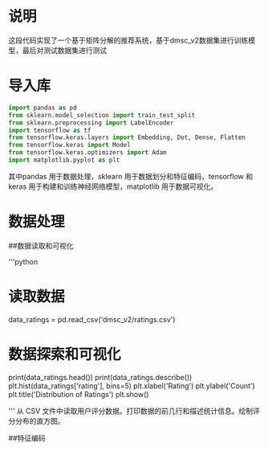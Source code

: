 # 说明

这段代码实现了一个基于矩阵分解的推荐系统，基于dmsc_v2数据集进行训练模型，最后对测试数据集进行测试

# 导入库

```python
import pandas as pd
from sklearn.model_selection import train_test_split
from sklearn.preprocessing import LabelEncoder
import tensorflow as tf
from tensorflow.keras.layers import Embedding, Dot, Dense, Flatten
from tensorflow.keras import Model
from tensorflow.keras.optimizers import Adam
import matplotlib.pyplot as plt
```
其中pandas 用于数据处理，sklearn 用于数据划分和特征编码，tensorflow 和 keras 用于构建和训练神经网络模型，matplotlib 用于数据可视化。

# 数据处理

##数据读取和可视化

'''python
# 读取数据
data_ratings = pd.read_csv('dmsc_v2/ratings.csv')

# 数据探索和可视化
print(data_ratings.head())
print(data_ratings.describe())
plt.hist(data_ratings['rating'], bins=5)
plt.xlabel('Rating')
plt.ylabel('Count')
plt.title('Distribution of Ratings')
plt.show()

'''
从 CSV 文件中读取用户评分数据。打印数据的前几行和描述统计信息。绘制评分分布的直方图。

##特征编码

